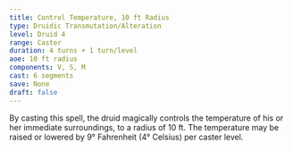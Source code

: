 ```yaml
---
title: Control Temperature, 10 ft Radius
type: Druidic Transmutation/Alteration
level: Druid 4
range: Caster
duration: 4 turns + 1 turn/level
aoe: 10 ft radius
components: V, S, M
cast: 6 segments
save: None
draft: false
---
```


By casting this spell, the druid magically controls the temperature of his or her immediate surroundings, to a radius of 10 ft. The temperature may be raised or lowered by 9° Fahrenheit (4° Celsius) per caster level.
